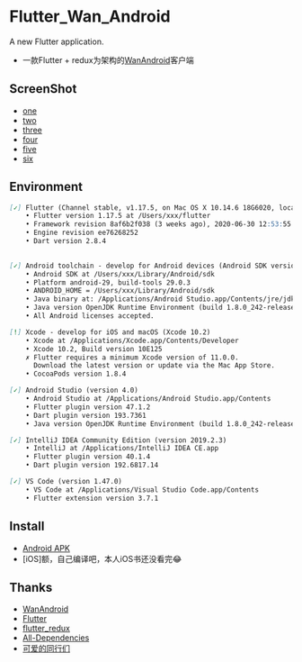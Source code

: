 # Flutter_Wan_Android

A new Flutter application.

- 一款Flutter + redux为架构的[WanAndroid](https://www.wanandroid.com/blog/show/2)客户端

## ScreenShot

- [one](https://github.com/HappyGhostz/flutter_wan_android/raw/master/screen_shot/wan_android_one.gif)
- [two](https://github.com/HappyGhostz/flutter_wan_android/raw/master/screen_shot/wan_android_two.gif)
- [three](https://github.com/HappyGhostz/flutter_wan_android/raw/master/screen_shot/wan_android_three.gif)
- [four](https://github.com/HappyGhostz/flutter_wan_android/raw/master/screen_shot/wan_android_four.gif)
- [five](https://github.com/HappyGhostz/flutter_wan_android/raw/master/screen_shot/wan_android_five.gif)
- [six](https://github.com/HappyGhostz/flutter_wan_android/raw/master/screen_shot/wan_android_six.gif)

## Environment

```markdown
[✓] Flutter (Channel stable, v1.17.5, on Mac OS X 10.14.6 18G6020, locale en)
    • Flutter version 1.17.5 at /Users/xxx/flutter
    • Framework revision 8af6b2f038 (3 weeks ago), 2020-06-30 12:53:55 -0700
    • Engine revision ee76268252
    • Dart version 2.8.4

 
[✓] Android toolchain - develop for Android devices (Android SDK version 29.0.3)
    • Android SDK at /Users/xxx/Library/Android/sdk
    • Platform android-29, build-tools 29.0.3
    • ANDROID_HOME = /Users/xxx/Library/Android/sdk
    • Java binary at: /Applications/Android Studio.app/Contents/jre/jdk/Contents/Home/bin/java
    • Java version OpenJDK Runtime Environment (build 1.8.0_242-release-1644-b3-6222593)
    • All Android licenses accepted.

[!] Xcode - develop for iOS and macOS (Xcode 10.2)
    • Xcode at /Applications/Xcode.app/Contents/Developer
    • Xcode 10.2, Build version 10E125
    ✗ Flutter requires a minimum Xcode version of 11.0.0.
      Download the latest version or update via the Mac App Store.
    • CocoaPods version 1.8.4

[✓] Android Studio (version 4.0)
    • Android Studio at /Applications/Android Studio.app/Contents
    • Flutter plugin version 47.1.2
    • Dart plugin version 193.7361
    • Java version OpenJDK Runtime Environment (build 1.8.0_242-release-1644-b3-6222593)

[✓] IntelliJ IDEA Community Edition (version 2019.2.3)
    • IntelliJ at /Applications/IntelliJ IDEA CE.app
    • Flutter plugin version 40.1.4
    • Dart plugin version 192.6817.14

[✓] VS Code (version 1.47.0)
    • VS Code at /Applications/Visual Studio Code.app/Contents
    • Flutter extension version 3.7.1
```

## Install

- [Android APK](https://github.com/HappyGhostz/flutter_wan_android/blob/master/apk/wan-android-release.apk)
- [iOS]额，自己编译吧，本人iOS书还没看完😂

## Thanks

- [WanAndroid](https://www.wanandroid.com/index)
- [Flutter](https://flutter.dev/)
- [flutter_redux](https://github.com/brianegan/flutter_redux)
- [All-Dependencies](https://github.com/HappyGhostz/flutter_wan_android/blob/master/pubspec.yaml)
- [可爱的同行们]()

